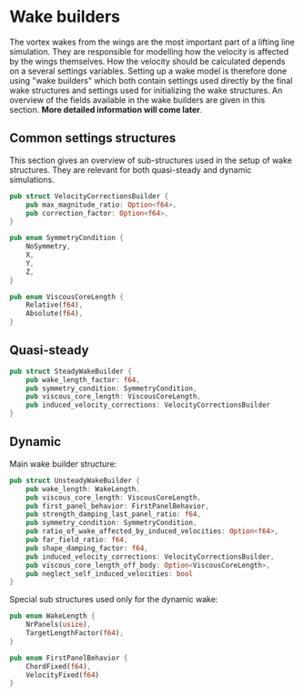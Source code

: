 # Wake builders

The vortex wakes from the wings are the most important part of a lifting line simulation. They are responsible for modelling how the velocity is affected by the wings themselves. How the velocity should be calculated depends on a several settings variables. Setting up a wake model is therefore done using "wake builders" which both contain settings used directly by the final wake structures and settings used for initializing the wake structures. An overview of the fields available in the wake builders are given in this section. **More detailed information will come later**. 

## Common settings structures
This section gives an overview of sub-structures used in the setup of wake structures. They are relevant for both quasi-steady and dynamic simulations.

```rust
pub struct VelocityCorrectionsBuilder {
    pub max_magnitude_ratio: Option<f64>,
    pub correction_factor: Option<f64>,
}
```

```rust
pub enum SymmetryCondition {
    NoSymmetry,
    X,
    Y,
    Z,
}
```

```rust
pub enum ViscousCoreLength {
    Relative(f64),
    Absolute(f64),
}
```

## Quasi-steady

```rust
pub struct SteadyWakeBuilder {
    pub wake_length_factor: f64,
    pub symmetry_condition: SymmetryCondition,
    pub viscous_core_length: ViscousCoreLength,
    pub induced_velocity_corrections: VelocityCorrectionsBuilder
}
```

## Dynamic
Main wake builder structure:

```rust
pub struct UnsteadyWakeBuilder {
    pub wake_length: WakeLength,
    pub viscous_core_length: ViscousCoreLength,
    pub first_panel_behavior: FirstPanelBehavior,
    pub strength_damping_last_panel_ratio: f64,
    pub symmetry_condition: SymmetryCondition,
    pub ratio_of_wake_affected_by_induced_velocities: Option<f64>,
    pub far_field_ratio: f64,
    pub shape_damping_factor: f64,
    pub induced_velocity_corrections: VelocityCorrectionsBuilder,
    pub viscous_core_length_off_body: Option<ViscousCoreLength>,
    pub neglect_self_induced_velocities: bool
}
```

Special sub structures used only for the dynamic wake:

```rust
pub enum WakeLength {
    NrPanels(usize),
    TargetLengthFactor(f64),
}
```

```rust
pub enum FirstPanelBehavior {
    ChordFixed(f64),
    VelocityFixed(f64)
}
```